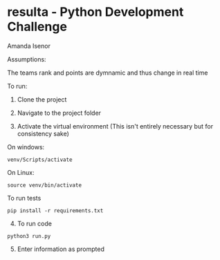 # resulta - Python Development Challenge
Amanda Isenor

Assumptions:

The teams rank and points are dymnamic and thus change in real time
  
To run:

1. Clone the project

2. Navigate to the project folder

3. Activate the virtual environment (This isn't entirely necessary but for consistency sake)

On windows:
```
venv/Scripts/activate
```
On Linux:
```
source venv/bin/activate
```
To run tests
```
pip install -r requirements.txt
```
4. To run code
```
python3 run.py
```
5. Enter information as prompted
